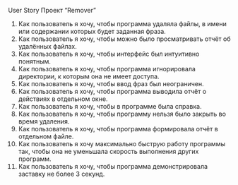 User Story
Проект “Remover”

1.	Как пользователь  я хочу, чтобы программа удаляла файлы, в имени или содержании которых будет заданная фраза.
2.	Как пользователь я хочу, чтобы можно было просматривать отчёт об удалённых файлах.
3.	Как пользователь я хочу, чтобы интерфейс был интуитивно понятным.
4.	Как пользователь я хочу, чтобы программа игнорировала директории, к которым она не имеет доступа.
5.	Как пользователь я хочу, чтобы ввод фраз был неограничен.
6.	Как пользователь я хочу, чтобы программа выводила отчёт о действиях в отдельном окне.
7.	Как пользователь я хочу, чтобы в программе была справка.
8.	Как пользователь я хочу, чтобы программу нельзя было закрыть во время удаления.
9.	 Как пользователь я хочу, чтобы программа формировала отчёт в отдельном файле.
10.	Как пользователь я хочу максимально быструю работу программы так, чтобы она не уменьшала скорость выполнения других программ.
11.	Как пользователь я хочу, чтобы программа демонстрировала заставку не более 3 секунд.
